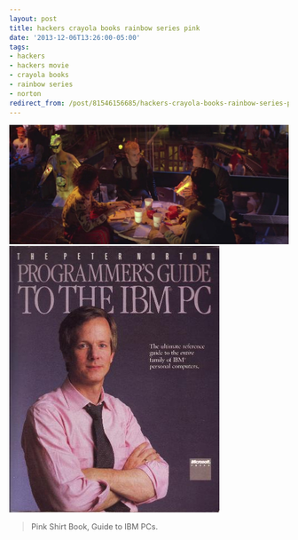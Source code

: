 ```yaml
---
layout: post
title: hackers crayola books rainbow series pink
date: '2013-12-06T13:26:00-05:00'
tags:
- hackers
- hackers movie
- crayola books
- rainbow series
- norton
redirect_from: /post/81546156685/hackers-crayola-books-rainbow-series-pink
---
```

 ![](/images/tumblr_n3fnfslmX71tqzrm7o1_1280.jpg)  
 ![](/images/tumblr_n3fnfslmX71tqzrm7o2_400.jpg)  
  

> Pink Shirt Book, Guide to IBM PCs.
